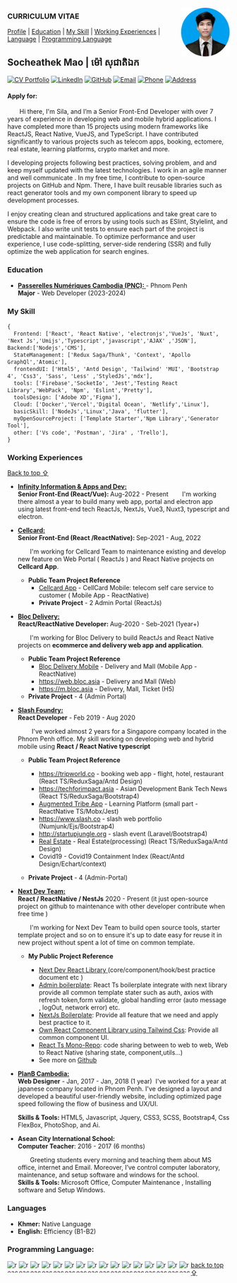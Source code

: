 <!--
### Hi there 👋

**rimsila/README.md** is a ✨ _special_ ✨ repository because its `README.md` (this file) appears on your GitHub profile.

Here are some ideas to get you started:

- 🔭 I’m currently working on ...
- 🌱 I’m currently learning ...
- 👯 I’m looking to collaborate on ...
- 🤔 I’m looking for help with ...
- 💬 Ask me about ...
- 📫 How to reach me: ...
- 😄 Pronouns: ...
- ⚡ Fun fact: ...
-->

<a target="_blank" href="https://github.com/rimsila"><img width="110" align="right" src="https://github.com/khavCao/cheat/blob/main/assets/cheath.png"></a>

<!-- <a target="_blank" href="https://tiny.cc/rupeshjs"><img width="250" align="right" src="https://raw.githubusercontent.com/rimsila/rimsila/main/assets/dev.gif"></a> -->

### CURRICULUM VITAE

[Profile](#) | [Education](#education) | [My Skill](#my-skill) | [Working Experiences](#working-experiences) | [Language](#languages) | [Programming Language](#programming-language)

## Socheathek Mao | ​​ម៉ៅ សុជាតិឯក 
[![CV Portfolio](./icons/briefcase.png)](https://rimsila.github.io/rimsila)
[![LinkedIn](./icons/linkedin.png)](https://www.linkedin.com/in/sila-rim-a59135166/)
[![GitHub](./icons/github.png)](https://github.com/rimsila)
[![Email](./icons/email.png)](mailto:rimsila.itc@gmail.com?subject=From%20GitHub&cc=rimsila.itc@gmail&copy;body=Hi,%20there.%20Found%20you%20from%20GitHub.)
[![Phone](./icons/phone.png)](tel:85531946xxxx)
[![Address](./icons/address.png)](https://goo.gl/maps/dQP7hmfbc8xXgzSQA)

<h4>Apply for:</h4>

&nbsp;&nbsp;&nbsp;&nbsp;&nbsp;&nbsp;&nbsp;Hi there, I'm Sila, and I’m a Senior Front-End Developer with over 7 years of experience in developing web and mobile hybrid applications. I have completed more than 15 projects using modern frameworks like ReactJS, React Native, VueJS, and TypeScript. I have contributed significantly to various projects such as telecom apps, booking, ectomere, real estate, learning platforms, crypto market and more.

I developing projects following best practices, solving problem, and and keep myself updated with the latest technologies. I work in an agile manner and well communicate . In my free time, I contribute to open-source projects on GitHub and Npm. There, I have built reusable libraries such as react generator tools and my own component library to speed up development processes.

I enjoy creating clean and structured applications and take great care to ensure the code is free of errors by using tools such as ESlint, Stylelint, and Webpack. I also write unit tests to ensure each part of the project is predictable and maintainable. To optimize performance and user experience, I use code-splitting, server-side rendering (SSR) and fully optimize the web application for search engines.

### Education

- <b><a href="https://www.passerellesnumeriques.org/fr/nos-actions/cambodge/" target="_blank" > Passerelles Numériques Cambodia (PNC):
  </a> </b> - Phnom Penh<br>
  <b>Major</b> - Web Developer (2023-2024)

### My Skill

```tsx
{
  Frontend: ['React', 'React Native', 'electronjs','VueJs', 'Nuxt', 'Next Js','Umijs','Typescript','javascript','AJAX' ,'JSON'],
Backend:['Nodejs','CMS'],
  StateManagement: ['Redux Saga/Thunk', 'Context', 'Apollo GraphQl','Atomic'],
  frontendUI: ['Html5', 'Antd Design', 'Tailwind' 'MUI', 'Bootstrap 4', 'Css3', 'Sass', 'Less' ,'StyledJs','mdx'],
  tools: ['Firebase','SocketIo', 'Jest','Testing React Library','WebPack', 'Npm', 'Eslint','Pretty'],
  toolsDesign: ['Adobe XD','Figma'],
  Cloud: ['Docker','Vercel','Digital Ocean', 'Netlify','Linux'],
  basicSkill: ['NodeJs','Linux','Java', 'flutter'],
  myOpenSourceProject: ['Template Starter','Npm Library','Generator Tool'],
  other: ['Vs code', 'Postman', 'Jira' , 'Trello'],
}
```

### Working Experiences

[Back to top ⇪](#curriculum-vitae)

- <b> <a target="_blank" href="https://www.infinity-tech.cc" target="_blank" > Infinity Information & Apps and Dev:
  </a></b> <br>
  <b>Senior Front-End (React/Vue): </b> Aug-2022 - Present
  &nbsp;&nbsp;&nbsp;&nbsp;&nbsp;&nbsp;&nbsp;I'm working there almost a year to build many web app, portal and electron app using latest front-end tech ReactJs, NextJs, Vue3, Nuxt3, typescript and electron.

- <b> <a target="_blank" href="https://www.cellcard.com.kh/en/" target="_blank" > Cellcard:
  </a></b> <br>
  <b>Senior Front-End (React /ReactNative): </b> Sep-2021 - Aug, 2022

  &nbsp;&nbsp;&nbsp;&nbsp;&nbsp;&nbsp;&nbsp;I'm working for Cellcard Team to maintenance existing and develop new feature on Web Portal ( ReactJs ) and React Native projects on <b>Cellcard App</b>.

  - <b>Public Team Project Reference</b>
    - <a target="_blank" href="https://play.google.com/store/apps/details?id=com.amatak.mycellcard">Cellcard App</a> - CellCard Mobile: telecom self care service to customer ( Mobile App - ReactNative)
    - <b>Private Project</b> - 2 Admin Portal (ReactJs)

- <b> <a target="_blank" href="https://bloc.asia" target="_blank" > Bloc Delivery:
  </a></b> <br>
  <b>React/ReactNative Developer: </b> Aug-2020 - Seb-2021 (1year+)

  &nbsp;&nbsp;&nbsp;&nbsp;&nbsp;&nbsp;&nbsp;I'm working for Bloc Delivery to build ReactJs and React Native projects on <b>ecommerce and delivery web app and application</b>.

  - <b>Public Team Project Reference</b>
    - <a target="_blank" href="https://play.google.com/store/apps/details?id=com.bongtk.bloc">Bloc Delivery Mobile</a> - Delivery and Mall (Mobile App - ReactNative)
    - <a target="_blank" href="https://web.bloc.asia/home">https://web.bloc.asia </a> - Delivery and Mall (Web)
    - <a target="_blank" href="https://m.bloc.asia/home">https://m.bloc.asia </a> - Delivery, Mall, Ticket (H5)
  - <b>Private Project</b> - 4 (Admin Portal)

- <b> <a target="_blank" href="https://www.slash.co/" target="_blank" >Slash Foundry:
  </a></b> <br>
  <b>React Developer</b> - Feb 2019 - Aug 2020

  &nbsp;&nbsp;&nbsp;&nbsp;&nbsp;&nbsp;&nbsp; I've worked almost 2 years for a Singapore company located in the Phnom Penh office. My skill working on developing web and hybrid mobile using <b>React</b> <b>/ React Native typescript</b>

  - <b>Public Team Project Reference</b>

    - <a target="_blank" href="https://tripworld.co">https://tripworld.co </a> - booking web app - flight, hotel, restaurant (React TS/ReduxSaga/Antd Design)
    - <a target="_blank" href="https://techforimpact.asia">https://techforimpact.asia </a> - Asian Development Bank Tech News (React TS/ReduxSaga/Bootstrap4)
    - [Augmented Tribe App](https://play.google.com/store/apps/details?id=com.asa.augmentedtribe&hl=en) - Learning Platform (small part - ReactNative TS/Mobx/Jest)
    - <a target="_blank" href="https://www.slash.co">https://www.slash.co </a> - slash web portfolio (Numjunk/Ejs/Bootstrap4)
    - <a target="_blank" href="http://startupjungle.org">http://startupjungle.org </a> - slash event (Laravel/Bootstrap4)
    - [Real Estate](http://dev.acropolisasia.com.s3-website-ap-southeast-1.amazonaws.com/) - Real Estate(processing) (React TS/ReduxSaga/Antd Design)
    - Covid19 - Covid19 Containment Index (React/Antd Design/Echart/context)

  - <b>Private Project</b> - 4 (Admin-Portal)

- <b> <a target="_blank" href="https://github.com/next-dev-team" target="_blank" > Next Dev Team:
  </a></b> <br>
  <b>React / ReactNative / NestJs</b> 2020 - Present (it just open-source project on github to maintenance with other developer contribute when free time )

  &nbsp;&nbsp;&nbsp;&nbsp;&nbsp;&nbsp;&nbsp;I'm working for Next Dev Team to build open source tools, starter template project and so on to ensure it's up to date easy for reuse it in new project without spent a lot of time on common template.

  - <b>My Public Project Reference</b>

    - <a target="_blank" href="https://next-dev-team.github.io/next-dev/">Next Dev React Library </a> (core/component/hook/best practice document etc )
    - <a target="_blank" href="https://react-admin-pro.netlify.app/welcome">Admin boilerplate</a>: React Ts boilerplate integrate with next library provide all common template stater such as auth, axios with refresh token,form validate, global handling error (auto message , logOut, network error) etc.
    - <a target="_blank" href="https://nextjs-next-boilerplate.netlify.app">NextJs Boilerplate</a>: Provide all feature that we need and apply best practice to it.
    - <a target="_blank" href="https://components-next.netlify.app/components/card/profile">Own React Component Library using Tailwind Css</a>: Provide all common component UI.
    - <a target="_blank" href="https://github.com/next-dev-team/next-dev">React Ts Mono-Repo</a>: code sharing between to web to web, Web to React Native (sharing state, component,utils...)
    - See more on [Github](https://github.com/orgs/next-dev-team/repositories)

<!-- * -----PlanB---->

- <b> <a target="_blank" href="https://planb-cambodia.com" target="_blank"> PlanB Cambodia:
  </a></b> <br>
  <b>Web Designer</b> - Jan, 2017 - Jan, 2018 (1 year)
  &nbsp;I've worked for a year at japanese company located in Phnom Penh. I've designed a layout and developed a beautiful user-friendly website, including optimized page speed following the
  flow of business and UX/UI.<br/>

  <b>Skills & Tools:</b> HTML5, Javascript, Jquery, CSS3, SCSS, Bootstrap4, Css FlexBox, PhotoShop, and Ai.

- <b>Asean City International School:</b><br>
  <b>Computer Teacher</b>: 2016 - 2017 (6 months)

  &nbsp;&nbsp;&nbsp;&nbsp;&nbsp;&nbsp;&nbsp;Greeting students every morning and teaching them about MS office, internet and Email. Moreover, I’ve control computer laboratory, maintenance, and setup software and windows for the school.<br/>
  <b>Skills & Tools:</b> Microsoft Office, Computer Maintenance , Installing software and Setup
  Windows.

### Languages

- <b>Khmer:</b> Native Language
- <b>English:</b> Efficiency (B1-B2)

### Programming Language:

<p align="left">

<a href="#" target="_blank" > <img align="left" title="javascript" 
  src="https://raw.githubusercontent.com/rimsila/rimsila/main/assets/javascript.svg" alt="reactnative" width="26px" height="26px"  />
</a>
<a href="#" target="_blank"> <img align="left" title="react native"
  src="https://raw.githubusercontent.com/rimsila/rimsila/main/assets/react-native.svg" alt="reactnative" width="26px" height="26px"  />
</a>
<a href="#" target="_blank"> <img align="left" title="react"
  src="https://raw.githubusercontent.com/rimsila/rimsila/main/assets/react.svg" alt="reactnative" width="26px" height="26px"  />
</a>
<a href="#" target="_blank"> <img align="left"
  src="https://raw.githubusercontent.com/rimsila/rimsila/main/assets/typescript.svg" alt="reactnative" width="26px" height="26px"  />
</a>
<a href="#" target="_blank"> <img align="left" title="redux"
  src="https://raw.githubusercontent.com/rimsila/rimsila/main/assets/redux.svg" alt="reactnative" width="26px" height="26px"  />
</a>
<a href="#" target="_blank"> <img align="left" title="graph"
  src="https://raw.githubusercontent.com/rimsila/rimsila/main/assets/graph.svg" alt="reactnative" width="26px" height="26px"  />
</a>

<a href="#" target="_blank"> <img align="left" title="Sass"
  src="https://raw.githubusercontent.com/rimsila/rimsila/main/assets/Sass.svg" alt="reactnative" width="26px" height="26px"  />
</a>
<a href="#" target="_blank"> <img align="left" title="less"
  src="https://raw.githubusercontent.com/rimsila/rimsila/main/assets/less.svg" alt="reactnative" width="26px" height="26px"  />
</a>

<a href="#" target="_blank"> <img align="left" title="material-ui"
  src="https://raw.githubusercontent.com/rimsila/rimsila/main/assets/material-ui.svg" alt="reactnative" width="26px" height="26px"  />
</a>
<a href="#" target="_blank"> <img align="left" title="antd"
  src="https://raw.githubusercontent.com/rimsila/rimsila/main/assets/antd.svg" alt="reactnative" width="26px" height="26px"  />
</a>
<a href="#" target="_blank"> <img align="left" title="next js"
  src="https://raw.githubusercontent.com/rimsila/rimsila/main/assets/cib-next-js.svg" alt="reactnative" width="26px" height="26px"  />
</a>
<a href="#" target="_blank"> <img align="left" title="Bootstrap"
  src="https://raw.githubusercontent.com/rimsila/rimsila/main/assets/Bootstrap.svg" alt="reactnative" width="26px" height="26px"  />
</a>

<a href="#" target="_blank"> <img align="left" title="github"
  src="https://raw.githubusercontent.com/rimsila/rimsila/main/assets/github color.svg" alt="reactnative" width="26px" height="26px"  />
</a>
<a href="#" target="_blank"> <img align="left" title="gitlab"
  src="https://raw.githubusercontent.com/rimsila/rimsila/main/assets/gitlab.svg" alt="reactnative" width="26px" height="26px"  />
</a>
<a href="#" target="_blank"> <img align="left" title=" trello"
  src="https://raw.githubusercontent.com/rimsila/rimsila/main/assets/trello.svg" alt="reactnative" width="26px" height="26px"  />
</a>
<a href="#" target="_blank"> <img align="left" title=" jira"
  src="https://raw.githubusercontent.com/rimsila/rimsila/main/assets/jira.svg" alt="reactnative" width="26px" height="26px"  />
</a>

</p>

[back to top ⇪](#curriculum-vitae)
